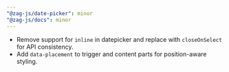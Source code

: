 ```yaml
---
"@zag-js/date-picker": minor
"@zag-js/docs": minor
---
```


- Remove support for `inline` in datepicker and replace with `closeOnSelect` for API consistency.
- Add `data-placement` to trigger and content parts for position-aware styling.
